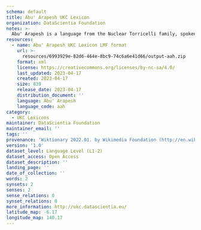 ```yaml
---
schema: default
title: Abu' Arapesh UKC Lexicon
organization: DataScientia Foundation
notes: >-
  Abu' Arapesh is a language from the Nuclear Torricelli family, spoken in Oceania. The UKC Lexicon of Abu' Arapesh is represented as a lexico-semantic network. It consists of words, word senses, synsets, as well as sense-level and synset-level relationships.
resources:
  - name: Abu' Arapesh UKC Lexicon LMF format
    url: >-
      resources/6993929e-82d6-464e-8bc9-74c6a6e41d66/output-aah.zip
    format: xml
    license: https://creativecommons.org/licenses/by-nc-sa/4.0/
    last_updated: 2023-04-17
    created: 2023-04-17
    size: 839
    release_date: 2023-04-17
    distribution_document: ''
    language: Abu' Arapesh
    language_code: aah
category:
  - UKC Lexicons
maintainer: DataScientia Foundation
maintainer_email: ''
tags: ''
provenance: 'Wiktionary 2022.01. by Wikimedia Foundation (http://en.wiktionary.org); Princeton WordNet 2.1 by Princeton University (https://wordnet.princeton.edu)'
version: '1.0'
dataset_level: Language Level (L1-2)
dataset_access: Open Access
dataset_description: ''
landing_page: ''
date_of_collection: ''
words: 2
synsets: 2
senses: 2
sense_relations: 0
synset_relations: 0
more_information: http://ukc.datascientia.eu/
latitude_map: -6.17
longitude_map: 140.17
---
```

